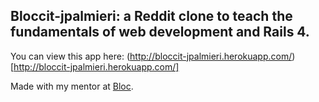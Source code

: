 ## Bloccit-jpalmieri: a Reddit clone to teach the fundamentals of web development and Rails 4.

You can view this app here: (http://bloccit-jpalmieri.herokuapp.com/)[http://bloccit-jpalmieri.herokuapp.com/]

Made with my mentor at [Bloc](http://bloc.io).
